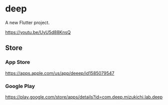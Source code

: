 # deep

A new Flutter project.

https://youtu.be/UyU5d88KnsQ

## Store

### App Store
https://apps.apple.com/us/app/deeep/id1585079547

### Google Play
https://play.google.com/store/apps/details?id=com.deep.mizukichi.lab.deep
